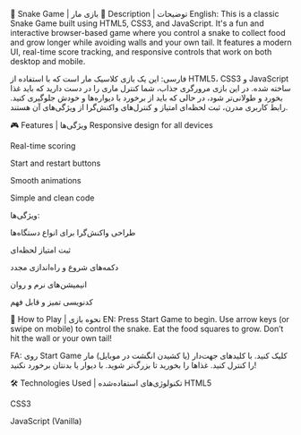 🐍 Snake Game | بازی مار
📝 Description | توضیحات
English:
This is a classic Snake Game built using HTML5, CSS3, and JavaScript. It's a fun and interactive browser-based game where you control a snake to collect food and grow longer while avoiding walls and your own tail. It features a modern UI, real-time score tracking, and responsive controls that work on both desktop and mobile.

فارسی:
این یک بازی کلاسیک مار است که با استفاده از HTML5، CSS3 و JavaScript ساخته شده. در این بازی مرورگری جذاب، شما کنترل ماری را در دست دارید که باید غذا بخورد و طولانی‌تر شود، در حالی که باید از برخورد با دیواره‌ها و خودش جلوگیری کنید. رابط کاربری مدرن، ثبت لحظه‌ای امتیاز و کنترل‌های واکنش‌گرا از ویژگی‌های آن هستند.

🎮 Features | ویژگی‌ها
Responsive design for all devices

Real-time scoring

Start and restart buttons

Smooth animations

Simple and clean code

ویژگی‌ها:

طراحی واکنش‌گرا برای انواع دستگاه‌ها

ثبت امتیاز لحظه‌ای

دکمه‌های شروع و راه‌اندازی مجدد

انیمیشن‌های نرم و روان

کدنویسی تمیز و قابل فهم

🚀 How to Play | نحوه بازی
EN:
Press Start Game to begin. Use arrow keys (or swipe on mobile) to control the snake. Eat the food squares to grow. Don’t hit the wall or your own tail!

FA:
روی Start Game کلیک کنید. با کلیدهای جهت‌دار (یا کشیدن انگشت در موبایل) مار را کنترل کنید. غذاها را بخورید تا بزرگ‌تر شوید. با دیوار یا بدنتان برخورد نکنید!

🛠️ Technologies Used | تکنولوژی‌های استفاده‌شده
HTML5

CSS3

JavaScript (Vanilla)
